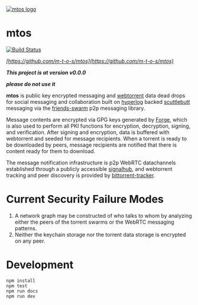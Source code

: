 [![mtos logo](https://cdn.rawgit.com/m-t-o-s/artwork/master/logo.png)](https://github.com/m-t-o-s/mtos)

# mtos

[![Build Status](https://travis-ci.org/m-t-o-s/mtos.svg?branch=master)](https://travis-ci.org/m-t-o-s/mtos)

*[https://github.com/m-t-o-s/mtos](https://github.com/m-t-o-s/mtos)*

***This project is at version v0.0.0***

***please do not use it***

**mtos** is public key encrypted messaging and
[webtorrent](https://webtorrent.io) data dead drops for social messaging and
collaboration built on [hyperlog](https://github.com/mafintosh/hyperlog) backed
[scuttlebutt](https://github.com/ssbc/secure-scuttlebutt) messaging via the
[friends-swarm](https://github.com/moose-team/friends-swarm) p2p messaging
library.

Message contents are encrypted via GPG keys generated by
[Forge](https://github.com/digitalbazaar/forge), which is also used to perform
all PKI functions for encryption, decryption, signing, and verification.  After
signing and encryption, data is buffered with webtorrent and seeded for message
recipients.  When a torrent is ready to be downloaded by peers, message
recipients are notified that there is content ready for them to download.

The message notification infrastructure is p2p WebRTC datachannels established
through a publicly accessible
[signalhub](https://github.com/mafintosh/signalhub), and webtorrent tracking
and peer discovery is provided by
[bittorrent-tracker](https://github.com/feross/bittorrent-tracker).

# Current Security Failure Modes

1. A network graph may be constructed of who talks to whom by analyzing either
   the peers of the torrent swarms or the WebRTC messaging patterns.
1. Neither the keychain storage nor the torrent data storage is encrypted on
   any peer.

# Development

    npm install
    npm test
    npm run docs
    npm run dev
